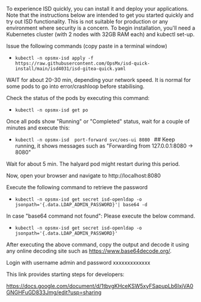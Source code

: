To experience ISD quickly, you can install it and deploy your applications. Note that the instructions below are intended to get you started quickly and try out ISD functionality. This is not suitable for production or any environment where security is a concern.
To begin installation, you'll need a Kubernetes cluster  (with 2 nodes with 32GB RAM each) and kubectl set-up.

Issue the following commands (copy paste in a terminal window)
- `kubectl -n opsmx-isd apply -f https://raw.githubusercontent.com/OpsMx/isd-quick-install/main/isd4031/isd-gitea-quick.yaml`

WAIT for about 20-30 min, depending your network speed.
It is normal for some pods to go into error/crashloop before stabilising.

Check the status of the pods by executing this command:
- `kubectl -n opsmx-isd get po`

Once all pods show "Running" or "Completed" status, wait for a couple of minutes and execute this:
- `kubectl -n opsmx-isd  port-forward svc/oes-ui 8080 ` ## Keep running, it shows messages such as "Forwarding from 127.0.0.1:8080 -> 8080"

Wait for about 5 min. The halyard pod might restart during this period.

Now, open your browser and navigate to http://localhost:8080

Execute the following command to retrieve the password

- `kubectl -n opsmx-isd get secret isd-openldap -o jsonpath='{.data.LDAP_ADMIN_PASSWORD}'| base64 -d`

In case "base64 command not found": Please execute the below command.

- `kubectl -n opsmx-isd get secret isd-openldap -o jsonpath='{.data.LDAP_ADMIN_PASSWORD}'`

After executing the above command, copy the output and decode it using any online decoding site such as https://www.base64decode.org/.

Login with username admin and password xxxxxxxxxxxxx

This link provides starting steps for developers:

https://docs.google.com/document/d/1tbvgKHceKSW5xyFSapupLb6IxjVA0GNGHFuGD833Jmg/edit?usp=sharing
